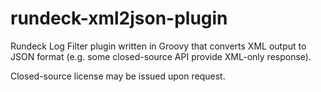 # rundeck-xml2json-plugin
Rundeck Log Filter plugin written in Groovy that converts XML output to JSON format (e.g. some closed-source API provide XML-only response).

Closed-source license may be issued upon request.

